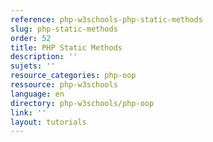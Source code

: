 ```yaml
---
reference: php-w3schools-php-static-methods
slug: php-static-methods
order: 52
title: PHP Static Methods
description: ''
sujets: ''
resource_categories: php-oop
ressource: php-w3schools
language: en
directory: php-w3schools/php-oop
link: ''
layout: tutorials
---
```

